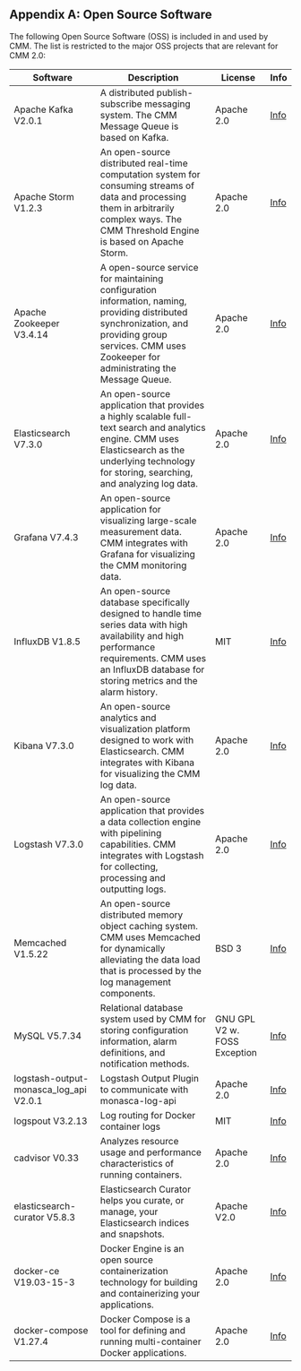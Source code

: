 ## Appendix A: Open Source Software

The following Open Source Software (OSS) is included in and used by CMM. The list is restricted
to the major OSS projects that are relevant for CMM 2.0:

| Software              | Description                                   | License | Info |
|-----------------------|-----------------------------------------------|---------|-|
| Apache Kafka V2.0.1 | A distributed publish-subscribe messaging system. The CMM Message Queue is based on Kafka. | Apache 2.0 | [Info](https://archive.apache.org/dist/kafka/2.0.1/RELEASE_NOTES.html) |
| Apache Storm V1.2.3 | An open-source distributed real-time computation system for consuming streams of data and processing them in arbitrarily complex ways. The CMM Threshold Engine is based on Apache Storm. | Apache 2.0 | [Info](http://storm.apache.org/2019/07/18/storm123-released.html) |
| Apache Zookeeper V3.4.14 | A open-source service for maintaining configuration information, naming, providing distributed synchronization, and providing group services. CMM uses Zookeeper for administrating the Message Queue. | Apache 2.0 | [Info](https://zookeeper.apache.org/doc/r3.4.14/releasenotes.html) |
| Elasticsearch V7.3.0 | An open-source application that provides a highly scalable full-text search and analytics engine. CMM uses Elasticsearch as the underlying technology for storing, searching, and analyzing log data. | Apache 2.0 | [Info](https://www.elastic.co/guide/en/elasticsearch/reference/7.3/release-notes-7.3.0.html) |
| Grafana V7.4.3 | An open-source application for visualizing large-scale measurement data. CMM integrates with Grafana for visualizing the CMM monitoring data. |Apache 2.0 | [Info](https://github.com/grafana/grafana/releases/tag/v7.4.3) |
| InfluxDB V1.8.5 | An open-source database specifically designed to handle time series data with high availability and high performance requirements. CMM uses an InfluxDB database for storing metrics and the alarm history. | MIT | [Info](https://docs.influxdata.com/influxdb/v1.8/about_the_project/releasenotes-changelog/) |
| Kibana V7.3.0 | An open-source analytics and visualization platform designed to work with Elasticsearch. CMM integrates with Kibana for visualizing the CMM log data. | Apache 2.0 | [Info](https://www.elastic.co/guide/en/kibana/7.3/release-notes-7.3.0.html) |
| Logstash V7.3.0 | An open-source application that provides a data collection engine with pipelining capabilities. CMM integrates with Logstash for collecting, processing and outputting logs. | Apache 2.0 | [Info](https://www.elastic.co/guide/en/logstash/7.3/logstash-7-3-0.html) |
| Memcached V1.5.22 | An open-source distributed memory object caching system. CMM uses Memcached for dynamically alleviating the data load that is processed by the log management components. | BSD 3 | [Info](https://github.com/memcached/memcached/wiki/ReleaseNotes1522) |
| MySQL V5.7.34 | Relational database system used by CMM for storing configuration information, alarm definitions, and notification methods. | GNU GPL V2 w. FOSS Exception | [Info](https://dev.mysql.com/doc/relnotes/mysql/5.7/en/news-5-7-34.html) |
| logstash-output-monasca_log_api V2.0.1 | Logstash Output Plugin to communicate with monasca-log-api | Apache 2.0 | [Info](https://github.com/logstash-plugins/logstash-output-monasca_log_api#readme) |
| logspout V3.2.13 | Log routing for Docker container logs | MIT |[Info](https://github.com/gliderlabs/logspout/tree/v3.2.13#readme) |
| cadvisor V0.33 | Analyzes resource usage and performance characteristics of running containers.| Apache 2.0 |[Info](https://github.com/google/cadvisor/tree/v0.33.0#readme) |
| elasticsearch-curator V5.8.3 | Elasticsearch Curator helps you curate, or manage, your Elasticsearch indices and snapshots. | Apache V2.0 | [Info](https://www.elastic.co/guide/en/elasticsearch/client/curator/current/index.html) |
| docker-ce V19.03-15-3 | Docker Engine is an open source containerization technology for building and containerizing your applications. | Apache 2.0 | [Info](https://docs.docker.com/engine/release-notes/19.03/#190315) |
| docker-compose V1.27.4 | Docker Compose is a tool for defining and running multi-container Docker applications. | Apache 2.0 | [Info](https://docs.docker.com/compose/release-notes/#1274)|

